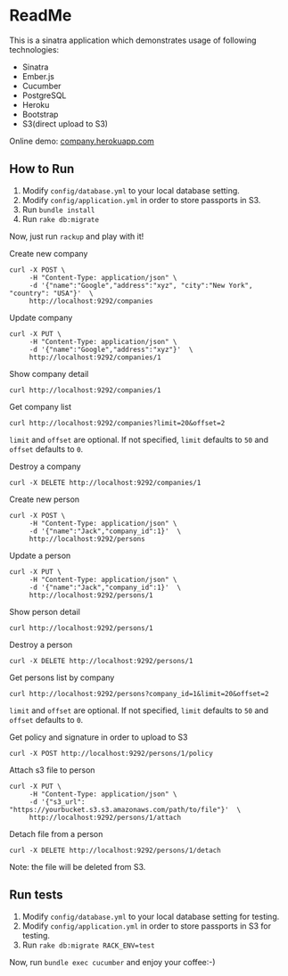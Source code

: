 # ReadMe

This is a sinatra application which demonstrates usage of following technologies:

- Sinatra
- Ember.js
- Cucumber
- PostgreSQL
- Heroku
- Bootstrap
- S3(direct upload to S3)

Online demo: [company.herokuapp.com](http://company.herokuapp.com)

## How to Run

1. Modify `config/database.yml` to your local database setting.
2. Modify `config/application.yml` in order to store passports in S3.
3. Run `bundle install`
4. Run `rake db:migrate`

Now, just run `rackup` and play with it!

Create new company

```
curl -X POST \
     -H "Content-Type: application/json" \
     -d '{"name":"Google","address":"xyz", "city":"New York", "country": "USA"}'  \
     http://localhost:9292/companies
```

Update company

```
curl -X PUT \
     -H "Content-Type: application/json" \
     -d '{"name":"Google","address":"xyz"}'  \
     http://localhost:9292/companies/1
```

Show company detail

```
curl http://localhost:9292/companies/1
```

Get company list

```
curl http://localhost:9292/companies?limit=20&offset=2
```

`limit` and `offset` are optional. If not specified, `limit` defaults to `50` and `offset` defaults to `0`.

Destroy a company

```
curl -X DELETE http://localhost:9292/companies/1
```

Create new person

```
curl -X POST \
     -H "Content-Type: application/json" \
     -d '{"name":"Jack","company_id":1}'  \
     http://localhost:9292/persons
```

Update a person

```
curl -X PUT \
     -H "Content-Type: application/json" \
     -d '{"name":"Jack","company_id":1}'  \
     http://localhost:9292/persons/1
```

Show person detail

```
curl http://localhost:9292/persons/1
```

Destroy a person

```
curl -X DELETE http://localhost:9292/persons/1
```

Get persons list by company

```
curl http://localhost:9292/persons?company_id=1&limit=20&offset=2
```

`limit` and `offset` are optional. If not specified, `limit` defaults to `50` and `offset` defaults to `0`.

Get policy and signature in order to upload to S3

```
curl -X POST http://localhost:9292/persons/1/policy
```

Attach s3 file to person

```
curl -X PUT \
     -H "Content-Type: application/json" \
     -d '{"s3_url": "https://yourbucket.s3.s3.amazonaws.com/path/to/file"}'  \
     http://localhost:9292/persons/1/attach
```

Detach file from a person

```
curl -X DELETE http://localhost:9292/persons/1/detach
```
Note: the file will be deleted from S3.

## Run tests

1. Modify `config/database.yml` to your local database setting for testing.
2. Modify `config/application.yml` in order to store passports in S3 for testing.
3. Run `rake db:migrate RACK_ENV=test`

Now, run `bundle exec cucumber` and enjoy your coffee:-)
